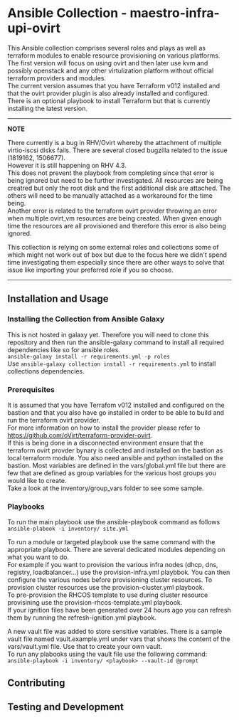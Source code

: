# Ansible Collection - maestro-infra-upi-ovirt

This Ansible collection comprises several roles and plays as well as terraform modules to enable resource provisioning on various platforms.   
The first version will focus on using ovirt and then later use kvm and possibly openstack and any other virtulization platform without official terraform providers and modules.   
The current version assumes that you have Terraform v012 installed and that the ovirt provider plugin is also already installed and configured.   
There is an optional playbook to install Terraform but that is currently installing the latest version.   

---
**NOTE**

There currently is a bug in RHV/Ovirt whereby the attachment of multiple virtio-iscsi disks fails. 
There are several closed bugzilla related to the issue (1819162, 1506677).   
However it is still happening on RHV 4.3.   
This does not prevent the playbook from completing since that error is being ignored but need to be further investigated. All resources are being creatred but only the root disk and the first additional disk are attached. The others will need to be manually attached as a workaround for the time being.    
Another error is related to the terraform ovirt provider throwing an error when multiple ovirt_vm resources are being created. When given enough time the resources are all provisioned and therefore this error is also being ignored.   

This collection is relying on some external roles and collections some of which might not work out of box but due to the focus here we didn't spend time investigating them especially since there are other ways to solve that issue like importing your preferred role if you so choose.   
 
---

## Installation and Usage

### Installing the Collection from Ansible Galaxy
This is not hosted in galaxy yet. Therefore you will need to clone this repository and then 
run the ansible-galaxy command to install all required dependencies like so for ansible roles.   
`ansible-galaxy install -r requirements.yml -p roles`   
Use `ansible-galaxy collection install -r requirements.yml` to install collections dependencies.   

### Prerequisites
It is assumed that you have Terrafom v012 installed and configured on the bastion and that you also have go installed in order to be able to build and run the terraform ovirt provider.  
For more information on how to install the provider please refer to https://github.com/oVirt/terraform-provider-ovirt.  
If this is being done in a disconnected environment ensure that the terraform ovirt provder bynary is collected and installed on the bastion as local terraform module. 
You also need ansible and python installed on the bastion. 
Most variables are defined in the vars/global.yml file but there are few that are defined as group variables for the various host groups you would like to create.  
Take a look at the inventory/group_vars folder to see some sample. 

### Playbooks
To run the main playbook use the ansible-playbook command as follows   
`ansible-plabook -i inventory/ site.yml`  

To run a module or targeted playbook use the same command with the appropriate playbook. 
There are several dedicated modules depending on what you want to do.   
For example if you want to provision the various infra nodes (dhcp, dns, registry, loadbalancer...) use the provision-infra.yml playbbok. You can then configure the various nodes before provisioning cluster resources. 
To provision cluster resources use the provision-cluster.yml playbook.   
To pre-provision the RHCOS template to use during cluster resource provisining use the provision-rhcos-template.yml playbook.   
If your ignition files have been generated over 24 hours ago you can refresh them by running the refresh-ignition.yml playbook.   

A new vault file was added to store sensitive variables. There is a sample vault file named vault.example.yml under vars that shows the content of the vars/vault.yml file. Use that to create your own vault.    
To run any plabooks using the vault file use the following command:  
`ansible-playbook -i inventory/ <playbook> --vault-id @prompt`    

## Contributing


## Testing and Development


